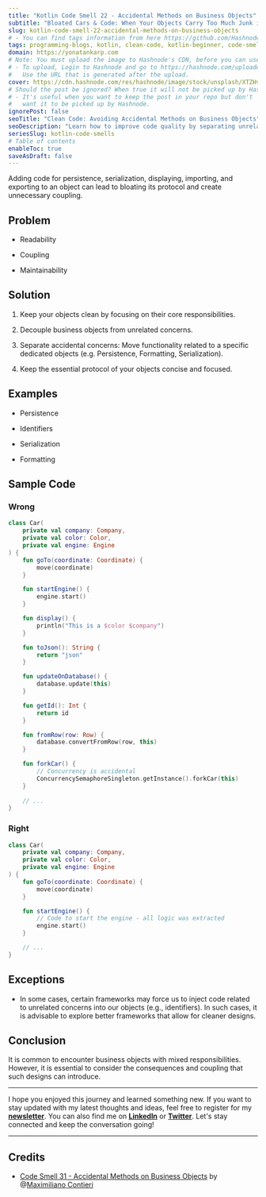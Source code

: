 ```yaml
---
title: "Kotlin Code Smell 22 - Accidental Methods on Business Objects"
subtitle: "Bloated Cars & Code: When Your Objects Carry Too Much Junk in the Trunk"
slug: kotlin-code-smell-22-accidental-methods-on-business-objects
# - You can find tags information from here https://github.com/Hashnode/support/blob/main/misc/tags.json
tags: programming-blogs, kotlin, clean-code, kotlin-beginner, code-smell-1
domain: https://yonatankarp.com
# Note: You must upload the image to Hashnode's CDN, before you can use it here.
# - To upload, Login to Hashnode and go to https://hashnode.com/uploader
#   Use the URL that is generated after the upload.
cover: https://cdn.hashnode.com/res/hashnode/image/stock/unsplash/XTZHvQ9MUKI/upload/8f397712cf318923e98a36e9d5fde76b.jpeg
# Should the post be ignored? When true it will not be picked up by Hashnode.
# - It's useful when you want to keep the post in your repo but don't
#   want it to be picked up by Hashnode.
ignorePost: false
seoTitle: "Clean Code: Avoiding Accidental Methods on Business Objects"
seoDescription: "Learn how to improve code quality by separating unrelated concerns from business objects. Prevent coupling and maintain readability."
seriesSlug: kotlin-code-smells
# Table of contents
enableToc: true
saveAsDraft: false
---
```



Adding code for persistence, serialization, displaying, importing, and exporting to an object can lead to bloating its protocol and create unnecessary coupling.

## Problem

* Readability
    
* Coupling
    
* Maintainability
    

## Solution

1. Keep your objects clean by focusing on their core responsibilities.
    
2. Decouple business objects from unrelated concerns.
    
3. Separate accidental concerns: Move functionality related to a specific dedicated objects (e.g. Persistence, Formatting, Serialization).
    
4. Keep the essential protocol of your objects concise and focused.
    

## Examples

* Persistence
    
* Identifiers
    
* Serialization
    
* Formatting
    

## Sample Code

### Wrong

```kotlin
class Car(
    private val company: Company,
    private val color: Color,
    private val engine: Engine
) {
    fun goTo(coordinate: Coordinate) {
        move(coordinate)
    }

    fun startEngine() {
        engine.start()
    }

    fun display() {
        println("This is a $color $company")
    }

    fun toJson(): String {
        return "json"
    }

    fun updateOnDatabase() {
        database.update(this)
    }

    fun getId(): Int {
        return id
    }

    fun fromRow(row: Row) {
        database.convertFromRow(row, this)
    }

    fun forkCar() {
        // Concurrency is accidental
        ConcurrencySemaphoreSingleton.getInstance().forkCar(this)
    }
    
    // ...
}
```

### Right

```kotlin
class Car(
    private val company: Company,
    private val color: Color,
    private val engine: Engine
) {
    fun goTo(coordinate: Coordinate) {
        move(coordinate)
    }

    fun startEngine() {
        // Code to start the engine - all logic was extracted
        engine.start()
    }

    // ...
}
```

## Exceptions

* In some cases, certain frameworks may force us to inject code related to unrelated concerns into our objects (e.g., identifiers). In such cases, it is advisable to explore better frameworks that allow for cleaner designs.
    

## Conclusion

It is common to encounter business objects with mixed responsibilities. However, it is essential to consider the consequences and coupling that such designs can introduce.

---

I hope you enjoyed this journey and learned something new. If you want to stay updated with my latest thoughts and ideas, feel free to register for my [**newsletter**](https://yonatankarp.com/newsletter). You can also find me on [**LinkedIn**](https://www.linkedin.com/in/yonatankarp/) or [**Twitter**](https://twitter.com/yonatan_karp). Let's stay connected and keep the conversation going!

---

## Credits

* [Code Smell 31 - Accidental Methods on Business Objects](https://maximilianocontieri.com/code-smell-31-accidental-methods-on-business-objects) by @[Maximiliano Contieri](@mcsee)
